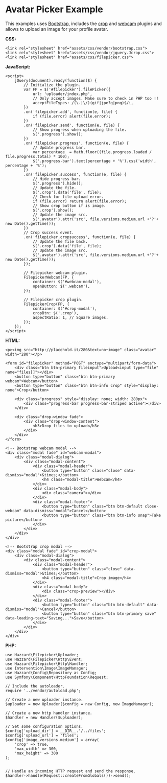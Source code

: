 # Avatar Picker Example

This examples uses [Bootstrap](http://getbootstrap.com/), includes the [crop](crop.md) and  [webcam](webcam.md) plugins and allows to upload an image for your profile avatar.

__CSS:__

	<link rel="stylesheet" href="assets/css/vendor/bootstrap.css">
	<link rel="stylesheet" href="assets/css/vendor/jquery.Jcrop.css">
	<link rel="stylesheet" href="assets/css/filepicker.css">

__JavaScript:__

	<script>
		jQuery(document).ready(function($) {
			// Initialize the plugin.
			var FP = $('#filepicker').filePicker({
				url: 'uploader/index.php',
				// Only accept images. Make sure to check in PHP too !!
				acceptFileTypes: /(\.|\/)(gif|jpe?g|png)$/i,
			})
			.on('filepicker.add', function(e, file) {
				if (file.error) alert(file.error);
			})
			.on('filepicker.send', function(e, file) {
				// Show progress when uploading the file.
				$('.progress').show();
			})
			.on('filepicker.progress', function(e, file) {
				// Update progress bar.
				var percentage  = Math.floor((file.progress.loaded / file.progress.total) * 100);
				$('.progress-bar').text(percentage + '%').css('width', percentage + '%');
			})
			.on('filepicker.success', function(e, file) {
				// Hide progress bar.
				$('.progress').hide();
				// Update the file.
				$('.crop').data('file', file);
				// Check for file upload error.
				if (file.error) return alert(file.error);
				// Show crop button if is image.
				$('.crop').show();
				// Update the image src.
				$('.avatar').attr('src', file.versions.medium.url +'?'+ new Date().getTime());
			})
			// Crop success event.
			.on('filepicker.cropsuccess', function(e, file) {
				// Update the file back.
				$('.crop').data('file', file);
				// Update the image src.
				$('.avatar').attr('src', file.versions.medium.url +'?'+ new Date().getTime());
			});

			// Filepicker webcam plugin.
			FilepickerWebcam(FP, {
				container: $('#webcam-modal'),
				openButton: $('.webcam'),
			});

			// Filepicker crop plugin.
			FilepickerCrop(FP, {
				container: $('#crop-modal'),
				cropBtn: $('.crop'),
				aspectRatio: 1, // Square images.
			});
		});
	</script>

__HTML:__
	
	<p><img src="http://placehold.it/280&text=no+image" class="avatar" width="280"></p>

	<form id="filepicker" method="POST" enctype="multipart/form-data">
		<div class="btn btn-primary fileinput">Upload<input type="file" name="files[]"></div>
		<button type="button" class="btn btn-primary webcam">Webcam</button>
		<button type="button" class="btn btn-info crop" style="display: none">Crop</button>
		
		<div class="progress" style="display: none; width: 280px">
			<div class="progress-bar progress-bar-striped active"></div>
		</div>

		<div class="drop-window fade">
			<div class="drop-window-content">
				<h3>Drop files to upload</h3>
			</div>
		</div>
	</form>
	
	<!-- Bootstrap webcam modal -->
	<div class="modal fade" id="webcam-modal">
		<div class="modal-dialog">
			<div class="modal-content">
				<div class="modal-header">
					<button type="button" class="close" data-dismiss="modal">&times;</button>
					<h4 class="modal-title">Webcam</h4>
				</div>
				<div class="modal-body">
					<div class="camera"></div>
				</div>
				<div class="modal-footer">
					<button type="button" class="btn btn-default close-webcam" data-dismiss="modal">Cancel</button>
					<button type="button" class="btn btn-info snap">Take picture</button>
				</div>
			</div>
		</div>
	</div>

	<!-- Bootstrap crop modal -->
	<div class="modal fade" id="crop-modal">
		<div class="modal-dialog">
			<div class="modal-content">
				<div class="modal-header">
					<button type="button" class="close" data-dismiss="modal">&times;</button>
					<h4 class="modal-title">Crop image</h4>
				</div>
				<div class="modal-body">
					<div class="crop-preview"></div>
				</div>
				<div class="modal-footer">
					<button type="button" class="btn btn-default" data-dismiss="modal">Cancel</button>
					<button type="button" class="btn btn-primary save" data-loading-text="Saving...">Save</button>
				</div>
			</div>
		</div>
	</div>

__PHP:__

	use Hazzard\Filepicker\Uploader;
	use Hazzard\Filepicker\Http\Event;
	use Hazzard\Filepicker\Http\Handler;
	use Intervention\Image\ImageManager;
	use Hazzard\Config\Repository as Config;
	use Symfony\Component\HttpFoundation\Request;

	// Include the autoloader.
	require '../vendor/autoload.php';

	// Create a new uploader instance.
	$uploader = new Uploader($config = new Config, new ImageManager);

	// Create a new http handler instance.
	$handler = new Handler($uploader);
	
	// Set some configuration options.
	$config['upload_dir'] = __DIR__.'/../files';
	$config['upload_url'] = 'files';
	$config['image_versions.medium'] = array(
		'crop' => true,
		'max_width' => 300,
		'max_height' => 300
	);


	// Handle an incoming HTTP request and send the response.
	$handler->handle(Request::createFromGlobals())->send();
